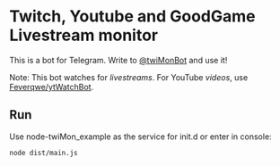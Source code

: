 
Twitch, Youtube and GoodGame Livestream monitor
=======

This is a bot for Telegram.
Write to [@twiMonBot](https://telegram.me/twimonbot) and use it!

Note: This bot watches for _livestreams_. For YouTube _videos_, use [Feverqwe/ytWatchBot](https://github.com/Feverqwe/ytWatchBot).

Run
---
Use node-twiMon_example as the service for init.d or enter in console:

    node dist/main.js
